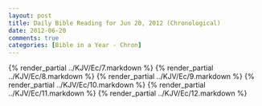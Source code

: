 ```yaml
---
layout: post
title: Daily Bible Reading for Jun 20, 2012 (Chronological)
date: 2012-06-20
comments: true
categories: [Bible in a Year - Chron]
---
```

{% render_partial ../KJV/Ec/7.markdown %}
{% render_partial ../KJV/Ec/8.markdown %}
{% render_partial ../KJV/Ec/9.markdown %}
{% render_partial ../KJV/Ec/10.markdown %}
{% render_partial ../KJV/Ec/11.markdown %}
{% render_partial ../KJV/Ec/12.markdown %}
